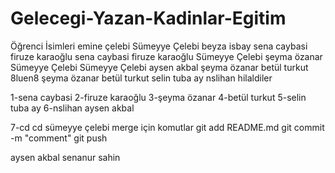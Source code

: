 # Gelecegi-Yazan-Kadinlar-Egitim 
Öğrenci İsimleri
emine çelebi
Sümeyye Çelebi
beyza isbay
sena caybasi
firuze karaoğlu
sena caybasi
firuze karaoğlu
Sümeyye Çelebi
şeyma özanar
 Sümeyye Çelebi
Sümeyye Çelebi
aysen akbal
şeyma özanar
betül turkut
8luen8
şeyma özanar
betül turkut
selin tuba ay
nslihan
hilaldiler

1-sena caybasi
2-firuze karaoğlu
3-şeyma özanar
4-betül turkut
5-selin tuba ay
6-nslihan
aysen akbal

7-cd
cd sümeyye çelebi
merge için komutlar
git add README.md
git commit -m "comment"
git push

aysen akbal
senanur sahin

